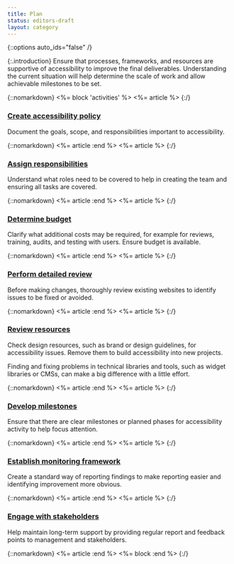 ```yaml
---
title: Plan
status: editors-draft
layout: category
---
```


{::options auto_ids="false" /}

{:.introduction}
Ensure that processes, frameworks, and resources are supportive of accessibility to improve the final deliverables. Understanding the current situation will help determine the scale of work and allow achievable milestones to be set.

{::nomarkdown}
<%= block 'activities' %>
<%= article %>
{:/}

### [Create accessibility policy](create_accessibility_policy.html)

Document the goals, scope, and responsibilities important to accessibility.

{::nomarkdown}
<%= article :end %>
<%= article %>
{:/}

### [Assign responsibilities](assign_responsibilities.html)

Understand what roles need to be covered to help in creating the team and ensuring all tasks are covered.

{::nomarkdown}
<%= article :end %>
<%= article %>
{:/}

### [Determine budget](determine_budget.html)

Clarify what additional costs may be required, for example for reviews, training, audits, and testing with users. Ensure budget is available.

{::nomarkdown}
<%= article :end %>
<%= article %>
{:/}

### [Perform detailed review](perform_detailed_review.html)

Before making changes, thoroughly review existing websites to identify issues to be fixed or avoided.

{::nomarkdown}
<%= article :end %>
<%= article %>
{:/}

### [Review resources](review_resources.html)

Check design resources, such as brand or design guidelines, for accessibility issues. Remove them to build accessibility into new projects.

Finding and fixing problems in technical libraries and tools, such as widget libraries or CMSs, can make a big difference with a little effort.

{::nomarkdown}
<%= article :end %>
<%= article %>
{:/}


### [Develop milestones](develop_milestones.html)

Ensure that there are clear milestones or planned phases for accessibility activity to help focus attention.

{::nomarkdown}
<%= article :end %>
<%= article %>
{:/}

### [Establish monitoring framework](establish_monitoring_framework.html)

Create a standard way of reporting findings to make reporting easier and identifying improvement more obvious.

{::nomarkdown}
<%= article :end %>
<%= article %>
{:/}

### [Engage with stakeholders](engage_with_stakeholders.html)

Help maintain long-term support by providing regular report and feedback points to management and stakeholders.

{::nomarkdown}
<%= article :end %>
<%= block :end %>
{:/}